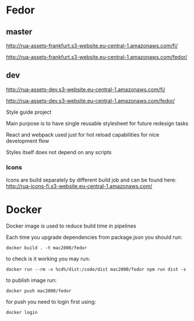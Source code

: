 # Fedor

## master

http://rua-assets-frankfurt.s3-website.eu-central-1.amazonaws.com/fi/ 

http://rua-assets-frankfurt.s3-website.eu-central-1.amazonaws.com/fedor/

## dev

http://rua-assets-dev.s3-website.eu-central-1.amazonaws.com/fi/ 

http://rua-assets-dev.s3-website.eu-central-1.amazonaws.com/fedor/




Style guide project

Main purpose is to have single reusable stylesheet for future redesign tasks

React and webpack used just for hot reload capabilities for nice development flow

Styles itself does not depend on any scripts

### Icons

Icons are build separately by different build job and can be found here: http://rua-icons-fi.s3-website.eu-central-1.amazonaws.com/

# Docker

Docker image is used to reduce build time in pipelines

Each time you upgrade dependencies from package.json you should run:

	docker build . -t mac2000/fedor

to check is it working you may run:

	docker run --rm -v %cd%/dist:/code/dist mac2000/fedor npm run dist -s

to publish image run:

	docker push mac2000/fedor

for push you need to login first using:

	docker login
